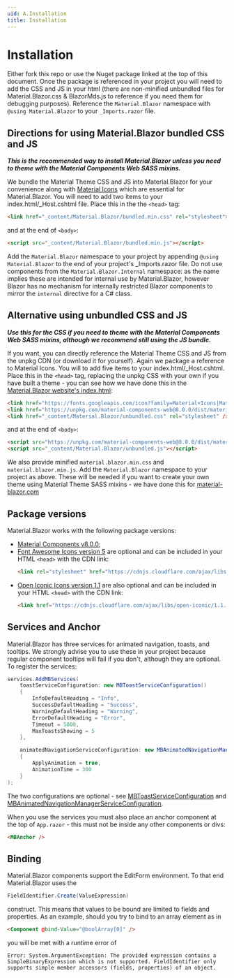 ```yaml
---
uid: A.Installation
title: Installation
---
```

# Installation

Either fork this repo or use the Nuget package linked at the top of this document. Once the package is referenced in your project you will need to add the CSS and JS in your html (there are non-minified unbundled files for Material.Blazor.css & BlazorMds.js to reference if you need them for debugging purposes).
Reference the `Material.Blazor` namespace with `@using Material.Blazor` to your `_Imports.razor` file. 

## Directions for using Material.Blazor bundled CSS and JS

***This is the recommended way to install Material.Blazor unless you need to theme with the Material Components Web SASS mixins.***

We bundle the Material Theme CSS and JS into Material.Blazor for your convenience along with [Material Icons](https://material.io/resources/icons/?style=baseline) which are essential for Material.Blazor. You will need to add two items to your index.html/_Host.cshtml file. Place this in the the `<head>` tag:

```html
<link href="_content/Material.Blazor/bundled.min.css" rel="stylesheet">
```

and at the end of `<body>`:

```html
<script src="_content/Material.Blazor/bundled.min.js"></script>
```

Add the `Material.Blazor` namespace to your project by appending `@using Material.Blazor` to the end of your project's _Imports.razor file. Do not use components from the `Material.Blazor.Internal` namespace: as the name
implies these are intended for internal use by Material.Blazor, however Blazor has no mechanism for internally restricted Blazor components to mirror the `internal` directive for a C# class.

## Alternative using unbundled CSS and JS

***Use this for the CSS if you need to theme with the Material Components Web SASS mixins, although we recommend still using the JS bundle.***

If you want, you can directly reference the Material Theme CSS and JS from the unpkg CDN (or download it for yourself). Again we package a reference 
to Material Icons. You will to add five items to your index.html/_Host.cshtml. Place this in the `<head>` tag, replacing the unpkg CSS with your own
if you have built a theme - you can see how we have done this in the [Material.Blazor website's index.html](https://github.com/Material-Blazor/Material.Blazor/blob/main/Material.Blazor.Website.WebAssembly/wwwroot/index.html#L14):

```html
<link href="https://fonts.googleapis.com/icon?family=Material+Icons|Material+Icons+Outlined|Material+Icons+Two+Tone|Material+Icons+Round|Material+Icons+Sharp" rel="stylesheet">
<link href="https://unpkg.com/material-components-web@8.0.0/dist/material-components-web.css" rel="stylesheet" />
<link href="_content/Material.Blazor/unbundled.css" rel="stylesheet" />
```

and at the end of `<body>`:

```html
<script src="https://unpkg.com/material-components-web@8.0.0/dist/material-components-web.js"></script>
<script src="_content/Material.Blazor/unbundled.js"></script>
```

We also provide minified `material.blazor.min.css` and `material.blazor.min.js`. Add the `Material.Blazor` namespace to your project as above. These will be needed
if you want to create your own theme using Material Theme SASS mixins - we have done this for [material-blazor.com](https://material-blazor.com)

## Package versions

Material.Blazor works with the following package versions:

- [Material Components v8.0.0](https://github.com/material-components/material-components-web/blob/master/CHANGELOG.md#800-2020-11-02);
- [Font Awesome Icons version 5](https://fontawesome.com/changelog/latest) are optional and can be included in your HTML `<head>` with the CDN link:
    ```html
    <link rel="stylesheet" href="https://cdnjs.cloudflare.com/ajax/libs/font-awesome/5.14.0/css/all.min.css" integrity="sha512-1PKOgIY59xJ8Co8+NE6FZ+LOAZKjy+KY8iq0G4B3CyeY6wYHN3yt9PW0XpSriVlkMXe40PTKnXrLnZ9+fkDaog==" crossorigin="anonymous" />
    ```
- [Open Iconic Icons version 1.1](https://useiconic.com/open) are also optional and can be included in your HTML `<head>` with the CDN link:
    ```html
    <link href="https://cdnjs.cloudflare.com/ajax/libs/open-iconic/1.1.1/font/css/open-iconic.min.css" crossorigin="anonymous" rel="stylesheet" />
    ```

## Services and Anchor

Material.Blazor has three services for animated navigation, toasts, and tooltips. We strongly advise you to use these in your project
because regular component tooltips will fail if you don't, although they are optional. To register the services:

```csharp
services.AddMBServices(
    toastServiceConfiguration: new MBToastServiceConfiguration()
    {
        InfoDefaultHeading = "Info",
        SuccessDefaultHeading = "Success",
        WarningDefaultHeading = "Warning",
        ErrorDefaultHeading = "Error",
        Timeout = 5000,
        MaxToastsShowing = 5
    },

    animatedNavigationServiceConfiguration: new MBAnimatedNavigationManagerServiceConfiguration()
    {
        ApplyAnimation = true,
        AnimationTime = 300
    }
);
```

The two configurations are optional - see [MBToastServiceConfiguration](xref:Material.Blazor.MBToastServiceConfiguration) and [MBAnimatedNavigationManagerServiceConfiguration](xref:Material.Blazor.MBAnimatedNavigationManagerServiceConfiguration).

When you use the services you must also place an anchor component at the top of `App.razor` - this must not be inside any other components or divs:

```html
<MBAnchor />
```

## Binding

Material.Blazor components support the EditForm environment. To that end Material.Blazor uses the 

```csharp
FieldIdentifier.Create(ValueExpression) 
```

construct. This means that values to be bound are limited to fields and properties. As an example, should you try to bind to an array element as in

```html
<Component @bind-Value="@boolArray[0]" />
```

you will be met with a runtime error of

`Error: System.ArgumentException: The provided expression contains a SimpleBinaryExpression which is not supported. FieldIdentifier only supports simple member accessors (fields, properties) of an object.`

